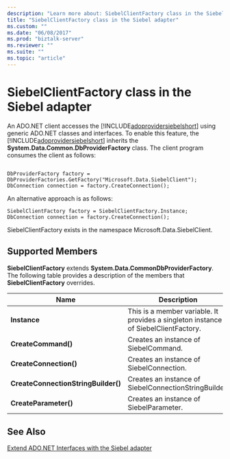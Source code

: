 ```yaml
---
description: "Learn more about: SiebelClientFactory class in the Siebel adapter"
title: "SiebelClientFactory class in the Siebel adapter"
ms.custom: ""
ms.date: "06/08/2017"
ms.prod: "biztalk-server"
ms.reviewer: ""
ms.suite: ""
ms.topic: "article"
---
```

# SiebelClientFactory class in the Siebel adapter
An ADO.NET client accesses the [!INCLUDE[adoprovidersiebelshort](../../includes/adoprovidersiebelshort-md.md)] using generic ADO.NET classes and interfaces. To enable this feature, the [!INCLUDE[adoprovidersiebelshort](../../includes/adoprovidersiebelshort-md.md)] inherits the **System.Data.Common.DbProviderFactory** class. The client program consumes the client as follows:  
  
```  
  
DbProviderFactory factory = DbProviderFactories.GetFactory("Microsoft.Data.SiebelClient");  
DbConnection connection = factory.CreateConnection();  
```  
  
 An alternative approach is as follows:  
  
```  
SiebelClientFactory factory = SiebelClientFactory.Instance;  
DbConnection connection = factory.CreateConnection();  
```  
  
 SiebelClientFactory exists in the namespace Microsoft.Data.SiebelClient.  
  
## Supported Members  
 **SiebelClientFactory** extends **System.Data.CommonDbProviderFactory**.  The following table provides a description of the members that **SiebelClientFactory** overrides.  
  
|Name|Description|  
|----------|-----------------|  
|**Instance**|This is a member variable.  It provides a singleton instance of SiebelClientFactory.|  
|**CreateCommand()**|Creates an instance of SiebelCommand.|  
|**CreateConnection()**|Creates an instance of SiebelConnection.|  
|**CreateConnectionStringBuilder()**|Creates an instance of SiebelConnectionStringBuilder.|  
|**CreateParameter()**|Creates an instance of SiebelParameter.|  
  
## See Also  
 [Extend ADO.NET Interfaces with the Siebel adapter](../../adapters-and-accelerators/adapter-siebel/extend-ado-net-interfaces-with-the-siebel-adapter.md)
